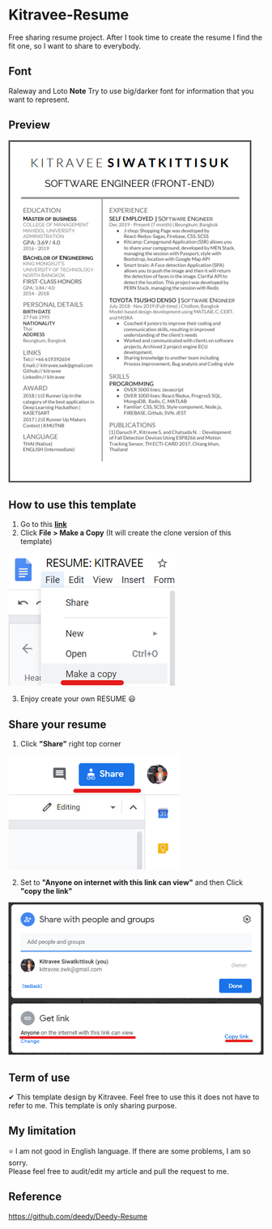 # Kitravee-Resume
Free sharing resume project. After I took time to create the resume I find the fit one, so I want to share to everybody.

## Font
Raleway and Loto
**Note** Try to use big/darker font for information that you want to represent.

## Preview
![alt tag](https://github.com/kitravee/resume/blob/master/images/Preview.png)

## How to use this template
1) Go to this **[link](https://docs.google.com/document/d/1dhjeDxdO8NaXcGA6uPxNuhGjhpY14966TdpyIgn5bNA/edit?usp=sharing)**
2) Click **File > Make a Copy** (It will create the clone version of this template)

![alt tag](https://github.com/kitravee/resume/blob/master/images/how-to-copy.png)

3) Enjoy create your own RESUME 😃

## Share your resume
1) Click **"Share"** right top corner

![alt tag](https://github.com/kitravee/resume/blob/master/images/how-to-share-1.png)

2) Set to **"Anyone on internet with this link can view"** and then Click **"copy the link"**

![alt tag](https://github.com/kitravee/resume/blob/master/images/how-to-share-2.png)

## Term of use
✔ This template design by Kitravee.
Feel free to use this it does not have to refer to me.
This template is only sharing purpose.

## My limitation
⭐ I am not good in English language. If there are some problems, I am so sorry.\
Please feel free to audit/edit my article and pull the request to me.

## Reference
https://github.com/deedy/Deedy-Resume
